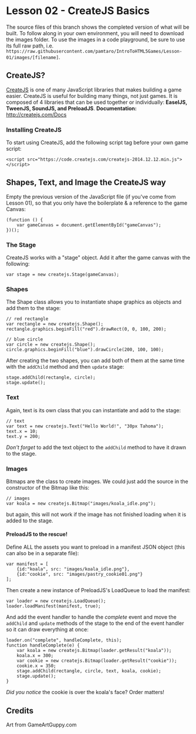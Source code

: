 # Lesson 02 - CreateJS Basics
The source files of this branch shows the completed version of what will be built. To follow along in your own environment, you will need to download the images folder. To use the images in a code playground, be sure to use its full raw path, i.e. `https://raw.githubusercontent.com/pamtaro/IntroToHTML5Games/Lesson-01/images/[filename]`.

## CreateJS?
[CreateJS](http://createjs.com/) is one of many JavaScript libraries that makes building a game easier. CreateJS is useful for building many things, not just games. It is composed of 4 libraries that can be used together or individually: **EaselJS, TweenJS, SoundJS, and PreloadJS**.
**Documentation:** http://createjs.com/Docs

### Installing CreateJS
To start using CreateJS, add the following script tag before your own game script:
```
<script src="https://code.createjs.com/createjs-2014.12.12.min.js"></script>
```

## Shapes, Text, and Image the CreateJS way
Empty the previous version of the JavaScript file (if you've come from Lesson 01), so that you only have the boilerplate & a reference to the game Canvas:
```
(function () {
    var gameCanvas = document.getElementById("gameCanvas");	    
})();
```

### The Stage
CreateJS works with a "stage" object. Add it after the game canvas with the following:
```
var stage = new createjs.Stage(gameCanvas);
```

### Shapes
The Shape class allows you to instantiate shape graphics as objects and add them to the stage:
```    
// red rectangle    
var rectangle = new createjs.Shape();
rectangle.graphics.beginFill("red").drawRect(0, 0, 100, 200);

// blue circle
var circle = new createjs.Shape();
circle.graphics.beginFill("blue").drawCircle(200, 100, 100);
```
After creating the two shapes, you can add both of them at the same time with the `addChild` method and then `update` stage:
```
stage.addChild(rectangle, circle);
stage.update();
```
### Text
Again, text is its own class that you can instantiate and add to the stage:
```
// text
var text = new createjs.Text("Hello World!", "30px Tahoma");
text.x = 10;
text.y = 200;
```
_Don't forget_ to add the text object to the `addChild` method to have it drawn to the stage.

### Images
Bitmaps are the class to create images. We could just add the source in the constructor of the Bitmap like this:
```
// images
var koala = new createjs.Bitmap("images/koala_idle.png");
```
but again, this will not work if the image has not finished loading when it is added to the stage.

#### PreloadJS to the rescue!
Define ALL the assets you want to preload in a manifest JSON object (this can also be in a separate file):
```
var manifest = [
    {id:"koala", src: "images/koala_idle.png"},
    {id:"cookie", src: "images/pastry_cookie01.png"}
];

```
Then create a new instance of PreloadJS's LoadQueue to load the manifest:
```
var loader = new createjs.LoadQueue();
loader.loadManifest(manifest, true);
```
And add the event handler to handle the _complete_ event and move the `addChild` and `update` methods of the stage to the end of the event handler so it can draw everything at once:
```
loader.on("complete", handleComplete, this);
function handleComplete(e) {
    var koala = new createjs.Bitmap(loader.getResult("koala"));
    koala.x = 300;
    var cookie = new createjs.Bitmap(loader.getResult("cookie"));
    cookie.x = 350;
    stage.addChild(rectangle, circle, text, koala, cookie);
    stage.update();
}
```
_Did you notice_ the cookie is over the koala's face? Order matters!

## Credits
Art from GameArtGuppy.com
